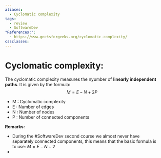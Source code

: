```yaml
---
aliases:
  - Cyclomatic complexity
tags:
  - review
  - SoftwareDev
"References:":
  - https://www.geeksforgeeks.org/cyclomatic-complexity/
cssclasses:
---
```

# Cyclomatic complexity: 
The cyclomatic complexity measures the nyumber of **linearly independent paths**. It is given by the formula: 
$$
M = E - N + 2P
$$
+ M : Cyclomatic complexity
+ E : Number of edges
+ N : Number of nodes
+ P : Number of connected components 

**Remarks:** 
+ During the #SoftwareDev second course we almost never have separately connected components, this means that the basic formula is to use: $M = E - N + 2$
+ 
